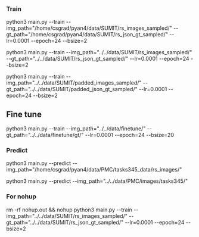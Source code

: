 ### Train
python3 main.py --train --img_path="/home/csgrad/pyan4/data/SUMIT/rs_images_sampled/" --gt_path="/home/csgrad/pyan4/data/SUMIT/rs_json_gt_sampled/" --lr=0.0001 --epoch=24 --bsize=2

python3 main.py --train --img_path="../../data/SUMIT/rs_images_sampled/" --gt_path="../../data/SUMIT/rs_json_gt_sampled/" --lr=0.0001 --epoch=24 --bsize=2

python3 main.py --train --img_path="../../data/SUMIT/padded_images_sampled/" --gt_path="../../data/SUMIT/padded_json_gt_sampled/" --lr=0.0001 --epoch=24 --bsize=2


## Fine tune
python3 main.py --train --img_path="../../data/finetune/" --gt_path="../../data/finetune/gt/" --lr=0.0001 --epoch=24 --bsize=20

### Predict 
python3 main.py --predict --img_path="/home/csgrad/pyan4/data/PMC/tasks345_data/rs_images/" 

python3 main.py --predict --img_path="../../data/PMC/images/tasks345/" 

### For nohup
rm -rf nohup.out && nohup python3 main.py --train --img_path="../../data/SUMIT/rs_images_sampled/" --gt_path="../../data/SUMIT/rs_json_gt_sampled/" --lr=0.0001 --epoch=24 --bsize=2
